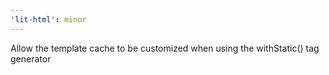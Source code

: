 ```yaml
---
'lit-html': minor
---
```


Allow the template cache to be customized when using the withStatic() tag generator
